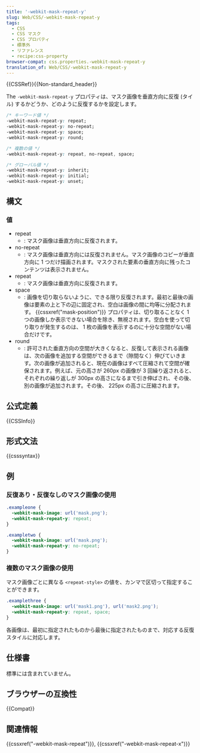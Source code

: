 ```yaml
---
title: '-webkit-mask-repeat-y'
slug: Web/CSS/-webkit-mask-repeat-y
tags:
  - CSS
  - CSS マスク
  - CSS プロパティ
  - 標準外
  - リファレンス
  - recipe:css-property
browser-compat: css.properties.-webkit-mask-repeat-y
translation_of: Web/CSS/-webkit-mask-repeat-y
---
```

{{CSSRef}}{{Non-standard_header}}

The `-webkit-mask-repeat-y` プロパティは、マスク画像を垂直方向に反復 (タイル) するかどうか、どのように反復するかを設定します。

```css
/* キーワード値 */
-webkit-mask-repeat-y: repeat;
-webkit-mask-repeat-y: no-repeat;
-webkit-mask-repeat-y: space;
-webkit-mask-repeat-y: round;

/* 複数の値 */
-webkit-mask-repeat-y: repeat, no-repeat, space;

/* グローバル値 */
-webkit-mask-repeat-y: inherit;
-webkit-mask-repeat-y: initial;
-webkit-mask-repeat-y: unset;
```

## 構文

### 値

- repeat
  - : マスク画像は垂直方向に反復されます。
- no-repeat
  - : マスク画像は垂直方向には反復されません。マスク画像のコピーが垂直方向に 1 つだけ描画されます。マスクされた要素の垂直方向に残ったコンテンツは表示されません。
- repeat
  - : マスク画像は垂直方向に反復されます。
- space
  - : 画像を切り取らないように、できる限り反復されます。最初と最後の画像は要素の上と下の辺に固定され、空白は画像の間に均等に分配されます。 {{cssxref("mask-position")}} プロパティは、切り取ることなく 1 つの画像しか表示できない場合を除き、無視されます。空白を使って切り取りが発生するのは、 1 枚の画像を表示するのに十分な空間がない場合だけです。
- round
  - : 許可された垂直方向の空間が大きくなると、反復して表示される画像は、次の画像を追加する空間ができるまで（隙間なく）伸びていきます。次の画像が追加されると、現在の画像はすべて圧縮されて空間が確保されます。例えば、元の高さが 260px の画像が 3 回繰り返されると、それぞれの繰り返しが 300px の高さになるまで引き伸ばされ、その後、別の画像が追加されます。その後、 225px の高さに圧縮されます。

## 公式定義

{{CSSInfo}}

## 形式文法

{{csssyntax}}

## 例

### 反復あり・反復なしのマスク画像の使用

```css
.exampleone {
  -webkit-mask-image: url('mask.png');
  -webkit-mask-repeat-y: repeat;
}

.exampletwo {
  -webkit-mask-image: url('mask.png');
  -webkit-mask-repeat-y: no-repeat;
}
```

### 複数のマスク画像の使用

マスク画像ごとに異なる `<repeat-style>` の値を、カンマで区切って指定することができます。

```css
.examplethree {
  -webkit-mask-image: url('mask1.png'), url('mask2.png');
  -webkit-mask-repeat-y: repeat, space;
}
```

各画像は、最初に指定されたものから最後に指定されたものまで、対応する反復スタイルに対応します。

## 仕様書

標準には含まれていません。

## ブラウザーの互換性

{{Compat}}

## 関連情報

{{cssxref("-webkit-mask-repeat")}}, {{cssxref("-webkit-mask-repeat-x")}}
